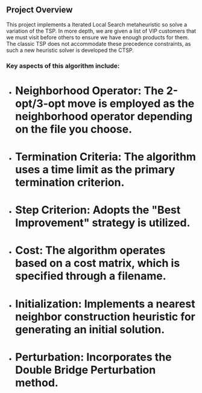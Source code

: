 ## Project Overview
This project implements a Iterated Local Search metaheuristic so solve a variation of the TSP. In more depth, we are given a list of VIP customers that we must visit before others to ensure we have enough products for them. The classic TSP does not accommodate these precedence constraints, as such a new heuristic solver is developed the CTSP.

### Key aspects of this algorithm include:
- #   **Neighborhood Operator**: The 2-opt/3-opt move is employed as the neighborhood operator depending on the file you choose.
- #   **Termination Criteria**: The algorithm uses a time limit as the primary termination criterion.
- #   **Step Criterion**: Adopts the "Best Improvement" strategy is utilized.
- #   **Cost**: The algorithm operates based on a cost matrix, which is specified through a filename.
- #   **Initialization**: Implements a nearest neighbor construction heuristic for generating an initial solution.
- #   **Perturbation**: Incorporates the Double Bridge Perturbation method.
